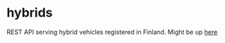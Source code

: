 # hybrids
REST API serving hybrid vehicles registered in Finland. Might be up [here](https://hybrids.herokuapp.com/ "Hybrids")


